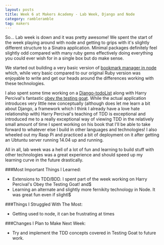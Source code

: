 ```yaml
---
layout: posts
title: Week 6 at Makers Academy - Lab Week, Django and Node
category: rambleramble
tag: makers
---
```


So... Lab week is down and it was pretty awesome! We spent the start of the week playing around with node and getting to grips with it's slightly different structure to a Sinatra application. Minimal packages definitely feel slightly odd compared with many ruby gems effectively doing everything you could ever wish for in a single box but do make sense.

We started out building a very basic version of [bookmark manager in node](https://github.com/michaellennox/bookmark-manager-node) which, while very basic compared to our original Ruby version was enjoyable to write and get our heads around the differences working with these technologies.

I also spent some time working on a [Django-todoList](https://github.com/michaellennox/todo-django) along with Harry Percival's fantastic [obey the testing goat](http://www.obeythetestinggoat.com/). While the actual application introduces very little new conceptually (although does let me learn a bit about Django, a framework which I think I already have a love hate relationship with) Harry Percival's teaching of TDD is exceptional and introduced me to a really exceptional way of viewing TDD in the relatively small amount of time I spent working on his book that I'll be able to take forward to whatever else I build in other languages and technologies! I also wheeled out my Rasp Pi and practiced a bit of deployment on it after getting an Ubtuntu server running 14.04 up and running.

All in all, lab week was a hell of a lot of fun and learning to build stuff with other technologies was a great experience and should speed up my learning curve in the future drastically.

###Most Important Things I Learned:

* Extensions to TDD/BDD. I spent part of the week working on Harry Percival's Obey the Testing Goat! and$
* Learning an alternate and slightly more fernikity technology in Node. It was great fun even if slightl$

###Things I Struggled With The Most:

* Getting used to node, it can be frustrating at times


###Changes I Plan to Make Next Week:

* Try and implement the TDD concepts covered in Testing Goat to future work.
